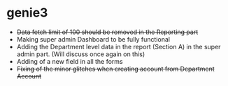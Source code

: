 # genie3

- <s>Data fetch limit of 100 should be removed in the Reporting part</s>
- Making super admin Dashboard to be fully functional
- Adding the Department level data in the report (Section A) in the super admin part. (Will discuss once again on this)
- Adding of a new field in all the forms
- <s>Fixing of the minor glitches when creating account from Department Account</s>